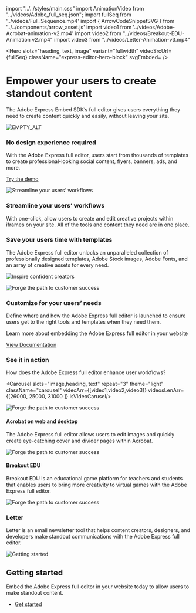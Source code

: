 import "../../styles/main.css"
import AnimationVideo from "../videos/Adobe_full_seq.json";
import fullSeq from '../videos/Full_Sequence.mp4'
import { ArrowCodeSnippetSVG } from '../../components/arrow_asset.js'
import video1 from '../videos/Adobe-Acrobat-animation-v2.mp4'
import video2 from "../videos/Breakout-EDU-Animation v2.mp4"
import video3 from "../videos/Letter-Animation-v3.mp4"

<Hero slots="heading, text, image" variant="fullwidth"  videoSrcUrl={fullSeq}   className="express-editor-hero-block" svgEmbded= <ArrowCodeSnippetSVG /> />

# Empower your users to create standout content 

The Adobe Express Embed SDK’s full editor gives users everything they need to create content quickly and easily, without leaving your site.

![EMPTY_ALT](../images/express_editor_bg.png)

<AnnouncementBlock slots="heading, text, button" className="announcement-embed-editor customer-need"/>

### No design experience required 

With the Adobe Express full editor, users start from thousands of templates to create professional-looking social content, flyers, banners, ads, and more. 

[Try the demo](https://developer-stage.adobe.com/embed-sdk/docs/guides/ccx_editor/)

<TextBlock slots="image, heading,text" theme="lightest" headerElementType="h2" variantsTypePrimary='secondary' variantStyleFill = "outline" homeZigZag className="streamline_ability"/>

![Streamline your users’ workflows](../images/Express-Editor-Benefits-Blade-image.png)

### Streamline your users’ workflows

With one-click, allow users to create and edit creative projects within iframes on your site. All of the tools and content they need are in one place.

<TextBlock slots="heading,text,image" theme="lightest" headerElementType="h2" variantsTypePrimary='secondary' variantStyleFill = "outline"   homeZigZag className=" zigzag-cta-two streamline_ability"/>

### Save your users time with templates 

The Adobe Express full editor unlocks an unparalleled collection of professionally designed templates, Adobe Stock images, Adobe Fonts, and an array of creative assets for every need.

![Inspire confident creators](../images/Express-Editor-Benefits-Blade-image-two.png)

<TextBlock slots="image, heading,text" theme="lightest" headerElementType="h2" variantsTypePrimary='secondary' variantStyleFill = "outline" homeZigZag className="streamline_ability"/>

![Forge the path to customer success](../images/ExpressEditor-Benefits-Blade-image-3.svg)

### Customize for your users’ needs 

Define where and how the Adobe Express full editor is launched to ensure users get to the right tools and templates when they need them.

<AnnouncementBlock slots="text, button" theme="lightest" className="announcement-embed-editor"/>

Learn more about embedding the Adobe Express full editor in your website

[View Documentation](https://developer.adobe.com/embed-sdk/docs/guides/ccx_editor/)

<TextBlock slots="heading,text" theme="light" headerElementType="h2" variantsTypePrimary='secondary' variantStyleFill = "outline" homeZigZag className="streamline_ability customer-experience"/>

### See it in action 

How does the Adobe Express full editor enhance user workflows? 

<Carousel slots="image,heading, text" repeat="3" theme="light" className="carousel" videoArr={[video1,video2,video3]} videosLenArr={[26000, 25000, 31000 ]} isVideoCarusel/>

![Forge the path to customer success](../images/ExpressEditor-Benefits-Blade-image-3.svg)

#### Acrobat on web and desktop 

The Adobe Express full editor allows users to edit images and quickly create eye-catching cover and divider pages within Acrobat.

![Forge the path to customer success](./images/ExpressEditor-Benefits-Blade-image-3.svg)

#### Breakout EDU 

Breakout EDU is an educational game platform for teachers and students that enables users to bring more creativity to virtual games with the Adobe Express full editor.

![Forge the path to customer success](../images/ExpressEditor-Benefits-Blade-image-3.svg)

### Letter 

Letter is an email newsletter tool that helps content creators, designers, and developers make standout communications with the Adobe Express full editor.

<SummaryBlock slots=" image , heading, text, buttons" className="getting-started summary-block" />

![Getting started](../images/Summary-Block-image.svg)

## Getting started 

Embed the Adobe Express full editor in your website today to allow users to make standout content. 

- [Get started](https://developer-stage.adobe.com/embed-sdk/docs/guides/ccx_editor/)
<!-- - [Sample](https://github.com/AdobeDocs/cc-everywhere/tree/main/sample) -->
